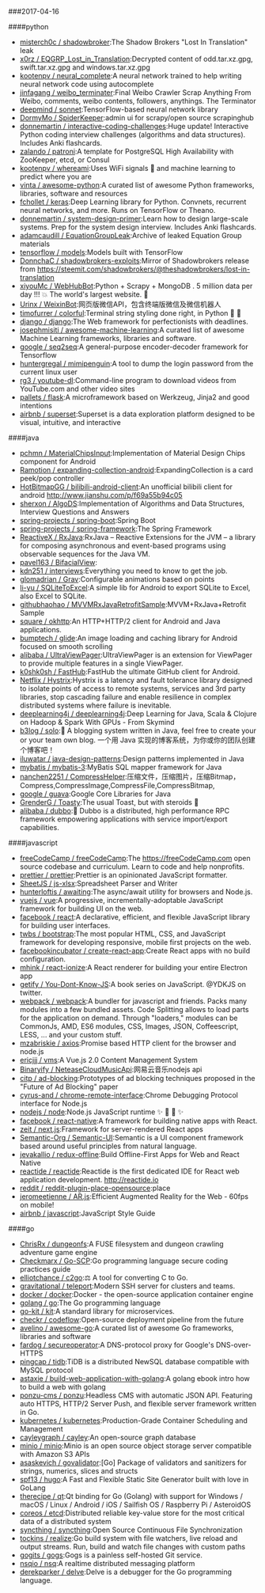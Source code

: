 ###2017-04-16

####python
* [misterch0c / shadowbroker](https://github.com/misterch0c/shadowbroker):The Shadow Brokers "Lost In Translation" leak
* [x0rz / EQGRP_Lost_in_Translation](https://github.com/x0rz/EQGRP_Lost_in_Translation):Decrypted content of odd.tar.xz.gpg, swift.tar.xz.gpg and windows.tar.xz.gpg
* [kootenpv / neural_complete](https://github.com/kootenpv/neural_complete):A neural network trained to help writing neural network code using autocomplete
* [jinfagang / weibo_terminater](https://github.com/jinfagang/weibo_terminater):Final Weibo Crawler Scrap Anything From Weibo, comments, weibo contents, followers, anythings. The Terminator
* [deepmind / sonnet](https://github.com/deepmind/sonnet):TensorFlow-based neural network library
* [DormyMo / SpiderKeeper](https://github.com/DormyMo/SpiderKeeper):admin ui for scrapy/open source scrapinghub
* [donnemartin / interactive-coding-challenges](https://github.com/donnemartin/interactive-coding-challenges):Huge update! Interactive Python coding interview challenges (algorithms and data structures). Includes Anki flashcards.
* [zalando / patroni](https://github.com/zalando/patroni):A template for PostgreSQL High Availability with ZooKeeper, etcd, or Consul
* [kootenpv / whereami](https://github.com/kootenpv/whereami):Uses WiFi signals 📶 and machine learning to predict where you are
* [vinta / awesome-python](https://github.com/vinta/awesome-python):A curated list of awesome Python frameworks, libraries, software and resources
* [fchollet / keras](https://github.com/fchollet/keras):Deep Learning library for Python. Convnets, recurrent neural networks, and more. Runs on TensorFlow or Theano.
* [donnemartin / system-design-primer](https://github.com/donnemartin/system-design-primer):Learn how to design large-scale systems. Prep for the system design interview. Includes Anki flashcards.
* [adamcaudill / EquationGroupLeak](https://github.com/adamcaudill/EquationGroupLeak):Archive of leaked Equation Group materials
* [tensorflow / models](https://github.com/tensorflow/models):Models built with TensorFlow
* [DonnchaC / shadowbrokers-exploits](https://github.com/DonnchaC/shadowbrokers-exploits):Mirror of Shadowbrokers release from https://steemit.com/shadowbrokers/@theshadowbrokers/lost-in-translation
* [xiyouMc / WebHubBot](https://github.com/xiyouMc/WebHubBot):Python + Scrapy + MongoDB . 5 million data per day !!! 💥 The world's largest website. 🔞
* [Urinx / WeixinBot](https://github.com/Urinx/WeixinBot):网页版微信API，包含终端版微信及微信机器人
* [timofurrer / colorful](https://github.com/timofurrer/colorful):Terminal string styling done right, in Python 🐍 🎉
* [django / django](https://github.com/django/django):The Web framework for perfectionists with deadlines.
* [josephmisiti / awesome-machine-learning](https://github.com/josephmisiti/awesome-machine-learning):A curated list of awesome Machine Learning frameworks, libraries and software.
* [google / seq2seq](https://github.com/google/seq2seq):A general-purpose encoder-decoder framework for Tensorflow
* [huntergregal / mimipenguin](https://github.com/huntergregal/mimipenguin):A tool to dump the login password from the current linux user
* [rg3 / youtube-dl](https://github.com/rg3/youtube-dl):Command-line program to download videos from YouTube.com and other video sites
* [pallets / flask](https://github.com/pallets/flask):A microframework based on Werkzeug, Jinja2 and good intentions
* [airbnb / superset](https://github.com/airbnb/superset):Superset is a data exploration platform designed to be visual, intuitive, and interactive

####java
* [pchmn / MaterialChipsInput](https://github.com/pchmn/MaterialChipsInput):Implementation of Material Design Chips component for Android
* [Ramotion / expanding-collection-android](https://github.com/Ramotion/expanding-collection-android):ExpandingCollection is a card peek/pop controller
* [HotBitmapGG / bilibili-android-client](https://github.com/HotBitmapGG/bilibili-android-client):An unofficial bilibili client for android http://www.jianshu.com/p/f69a55b94c05
* [sherxon / AlgoDS](https://github.com/sherxon/AlgoDS):Implementation of Algorithms and Data Structures, Interview Questions and Answers
* [spring-projects / spring-boot](https://github.com/spring-projects/spring-boot):Spring Boot
* [spring-projects / spring-framework](https://github.com/spring-projects/spring-framework):The Spring Framework
* [ReactiveX / RxJava](https://github.com/ReactiveX/RxJava):RxJava – Reactive Extensions for the JVM – a library for composing asynchronous and event-based programs using observable sequences for the Java VM.
* [pavel163 / BifacialView](https://github.com/pavel163/BifacialView):
* [kdn251 / interviews](https://github.com/kdn251/interviews):Everything you need to know to get the job.
* [glomadrian / Grav](https://github.com/glomadrian/Grav):Configurable animations based on points
* [li-yu / SQLiteToExcel](https://github.com/li-yu/SQLiteToExcel):A simple lib for Android to export SQLite to Excel, also Excel to SQLite.
* [githubhaohao / MVVMRxJavaRetrofitSample](https://github.com/githubhaohao/MVVMRxJavaRetrofitSample):MVVM+RxJava+Retrofit Sample
* [square / okhttp](https://github.com/square/okhttp):An HTTP+HTTP/2 client for Android and Java applications.
* [bumptech / glide](https://github.com/bumptech/glide):An image loading and caching library for Android focused on smooth scrolling
* [alibaba / UltraViewPager](https://github.com/alibaba/UltraViewPager):UltraViewPager is an extension for ViewPager to provide multiple features in a single ViewPager.
* [k0shk0sh / FastHub](https://github.com/k0shk0sh/FastHub):FastHub the ultimate GitHub client for Android.
* [Netflix / Hystrix](https://github.com/Netflix/Hystrix):Hystrix is a latency and fault tolerance library designed to isolate points of access to remote systems, services and 3rd party libraries, stop cascading failure and enable resilience in complex distributed systems where failure is inevitable.
* [deeplearning4j / deeplearning4j](https://github.com/deeplearning4j/deeplearning4j):Deep Learning for Java, Scala & Clojure on Hadoop & Spark With GPUs - From Skymind
* [b3log / solo](https://github.com/b3log/solo):🎸 A blogging system written in Java, feel free to create your or your team own blog. 一个用 Java 实现的博客系统，为你或你的团队创建个博客吧！
* [iluwatar / java-design-patterns](https://github.com/iluwatar/java-design-patterns):Design patterns implemented in Java
* [mybatis / mybatis-3](https://github.com/mybatis/mybatis-3):MyBatis SQL mapper framework for Java
* [nanchen2251 / CompressHelper](https://github.com/nanchen2251/CompressHelper):压缩文件，压缩图片，压缩Bitmap，Compress,CompressImage,CompressFile,CompressBitmap,
* [google / guava](https://github.com/google/guava):Google Core Libraries for Java
* [GrenderG / Toasty](https://github.com/GrenderG/Toasty):The usual Toast, but with steroids 💪
* [alibaba / dubbo](https://github.com/alibaba/dubbo):📢 Dubbo is a distributed, high performance RPC framework empowering applications with service import/export capabilities.

####javascript
* [freeCodeCamp / freeCodeCamp](https://github.com/freeCodeCamp/freeCodeCamp):The https://freeCodeCamp.com open source codebase and curriculum. Learn to code and help nonprofits.
* [prettier / prettier](https://github.com/prettier/prettier):Prettier is an opinionated JavaScript formatter.
* [SheetJS / js-xlsx](https://github.com/SheetJS/js-xlsx):Spreadsheet Parser and Writer
* [hunterloftis / awaiting](https://github.com/hunterloftis/awaiting):The async/await utility for browsers and Node.js.
* [vuejs / vue](https://github.com/vuejs/vue):A progressive, incrementally-adoptable JavaScript framework for building UI on the web.
* [facebook / react](https://github.com/facebook/react):A declarative, efficient, and flexible JavaScript library for building user interfaces.
* [twbs / bootstrap](https://github.com/twbs/bootstrap):The most popular HTML, CSS, and JavaScript framework for developing responsive, mobile first projects on the web.
* [facebookincubator / create-react-app](https://github.com/facebookincubator/create-react-app):Create React apps with no build configuration.
* [mhink / react-ionize](https://github.com/mhink/react-ionize):A React renderer for building your entire Electron app
* [getify / You-Dont-Know-JS](https://github.com/getify/You-Dont-Know-JS):A book series on JavaScript. @YDKJS on twitter.
* [webpack / webpack](https://github.com/webpack/webpack):A bundler for javascript and friends. Packs many modules into a few bundled assets. Code Splitting allows to load parts for the application on demand. Through "loaders," modules can be CommonJs, AMD, ES6 modules, CSS, Images, JSON, Coffeescript, LESS, ... and your custom stuff.
* [mzabriskie / axios](https://github.com/mzabriskie/axios):Promise based HTTP client for the browser and node.js
* [ericjjj / vms](https://github.com/ericjjj/vms):A Vue.js 2.0 Content Management System
* [Binaryify / NeteaseCloudMusicApi](https://github.com/Binaryify/NeteaseCloudMusicApi):网易云音乐nodejs api
* [citp / ad-blocking](https://github.com/citp/ad-blocking):Prototypes of ad blocking techniques proposed in the "Future of Ad Blocking" paper
* [cyrus-and / chrome-remote-interface](https://github.com/cyrus-and/chrome-remote-interface):Chrome Debugging Protocol interface for Node.js
* [nodejs / node](https://github.com/nodejs/node):Node.js JavaScript runtime ✨ 🐢 🚀 ✨
* [facebook / react-native](https://github.com/facebook/react-native):A framework for building native apps with React.
* [zeit / next.js](https://github.com/zeit/next.js):Framework for server-rendered React apps
* [Semantic-Org / Semantic-UI](https://github.com/Semantic-Org/Semantic-UI):Semantic is a UI component framework based around useful principles from natural language.
* [jevakallio / redux-offline](https://github.com/jevakallio/redux-offline):Build Offline-First Apps for Web and React Native
* [reactide / reactide](https://github.com/reactide/reactide):Reactide is the first dedicated IDE for React web application development. http://reactide.io
* [reddit / reddit-plugin-place-opensource](https://github.com/reddit/reddit-plugin-place-opensource):place
* [jeromeetienne / AR.js](https://github.com/jeromeetienne/AR.js):Efficient Augmented Reality for the Web - 60fps on mobile!
* [airbnb / javascript](https://github.com/airbnb/javascript):JavaScript Style Guide

####go
* [ChrisRx / dungeonfs](https://github.com/ChrisRx/dungeonfs):A FUSE filesystem and dungeon crawling adventure game engine
* [Checkmarx / Go-SCP](https://github.com/Checkmarx/Go-SCP):Go programming language secure coding practices guide
* [elliotchance / c2go](https://github.com/elliotchance/c2go):⚖️ A tool for converting C to Go.
* [gravitational / teleport](https://github.com/gravitational/teleport):Modern SSH server for clusters and teams.
* [docker / docker](https://github.com/docker/docker):Docker - the open-source application container engine
* [golang / go](https://github.com/golang/go):The Go programming language
* [go-kit / kit](https://github.com/go-kit/kit):A standard library for microservices.
* [checkr / codeflow](https://github.com/checkr/codeflow):Open-source deployment pipeline from the future
* [avelino / awesome-go](https://github.com/avelino/awesome-go):A curated list of awesome Go frameworks, libraries and software
* [fardog / secureoperator](https://github.com/fardog/secureoperator):A DNS-protocol proxy for Google's DNS-over-HTTPS
* [pingcap / tidb](https://github.com/pingcap/tidb):TiDB is a distributed NewSQL database compatible with MySQL protocol
* [astaxie / build-web-application-with-golang](https://github.com/astaxie/build-web-application-with-golang):A golang ebook intro how to build a web with golang
* [ponzu-cms / ponzu](https://github.com/ponzu-cms/ponzu):Headless CMS with automatic JSON API. Featuring auto HTTPS, HTTP/2 Server Push, and flexible server framework written in Go.
* [kubernetes / kubernetes](https://github.com/kubernetes/kubernetes):Production-Grade Container Scheduling and Management
* [cayleygraph / cayley](https://github.com/cayleygraph/cayley):An open-source graph database
* [minio / minio](https://github.com/minio/minio):Minio is an open source object storage server compatible with Amazon S3 APIs
* [asaskevich / govalidator](https://github.com/asaskevich/govalidator):[Go] Package of validators and sanitizers for strings, numerics, slices and structs
* [spf13 / hugo](https://github.com/spf13/hugo):A Fast and Flexible Static Site Generator built with love in GoLang
* [therecipe / qt](https://github.com/therecipe/qt):Qt binding for Go (Golang) with support for Windows / macOS / Linux / Android / iOS / Sailfish OS / Raspberry Pi / AsteroidOS
* [coreos / etcd](https://github.com/coreos/etcd):Distributed reliable key-value store for the most critical data of a distributed system
* [syncthing / syncthing](https://github.com/syncthing/syncthing):Open Source Continuous File Synchronization
* [tockins / realize](https://github.com/tockins/realize):Go build system with file watchers, live reload and output streams. Run, build and watch file changes with custom paths
* [gogits / gogs](https://github.com/gogits/gogs):Gogs is a painless self-hosted Git service.
* [nsqio / nsq](https://github.com/nsqio/nsq):A realtime distributed messaging platform
* [derekparker / delve](https://github.com/derekparker/delve):Delve is a debugger for the Go programming language.
